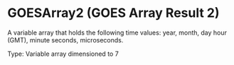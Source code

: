 # GOESArray2 (GOES Array Result 2)

A variable array that holds the following time values: year, month, day hour (GMT), minute seconds, microseconds.

Type: Variable array dimensioned to 7
